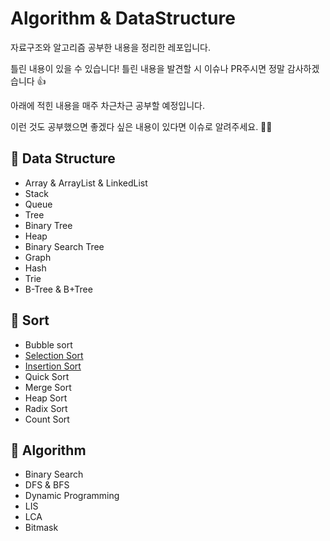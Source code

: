 # Algorithm & DataStructure

자료구조와 알고리즘 공부한 내용을 정리한 레포입니다.

틀린 내용이 있을 수 있습니다! 틀린 내용을 발견할 시 이슈나 PR주시면 정말 감사하겠습니다 👍

아래에 적힌 내용을 매주 차근차근 공부할 예정입니다.

이런 것도 공부했으면 좋겠다 싶은 내용이 있다면 이슈로 알려주세요. 🙋‍♀️

## 🌾 Data Structure
- Array & ArrayList & LinkedList
- Stack
- Queue
- Tree
- Binary Tree
- Heap
- Binary Search Tree
- Graph
- Hash
- Trie
- B-Tree & B+Tree

## 🌾 Sort
- Bubble sort
- [Selection Sort](https://github.com/mimseong/Algorithm_DataStructure/blob/main/selection_sort.md)
- [Insertion Sort](https://github.com/mimseong/Algorithm_DataStructure/blob/main/insertion_sort.md)
- Quick Sort
- Merge Sort
- Heap Sort
- Radix Sort
- Count Sort

## 🌾 Algorithm
- Binary Search
- DFS & BFS
- Dynamic Programming
- LIS
- LCA
- Bitmask
